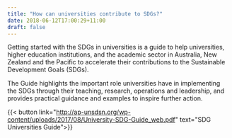 ```yaml
---
title: "How can universities contribute to SDGs?"
date: 2018-06-12T17:00:29+11:00
draft: false
---
```


Getting started with the SDGs in universities is a guide to help universities, higher education institutions, and the academic sector in Australia, New Zealand and the Pacific to accelerate their contributions to the Sustainable Development Goals (SDGs).

The Guide highlights the important role universities have in implementing the SDGs through their teaching, research, operations and leadership, and provides practical guidance and examples to inspire further action.

{{< button link="http://ap-unsdsn.org/wp-content/uploads/2017/08/University-SDG-Guide_web.pdf" text="SDG Universities Guide">}}
